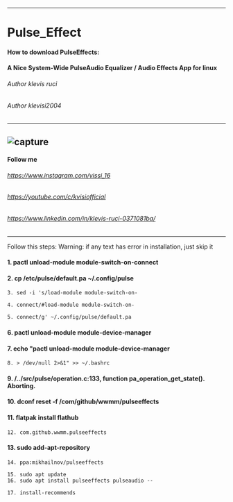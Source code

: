 -----------------------------------------------------------------------------------------------------------
# Pulse_Effect
#### How to download PulseEffects:
#### A Nice System-Wide PulseAudio Equalizer / Audio Effects App for linux
###### Author klevis ruci
###### Author klevisi2004
-----------------------------------------------------------------------------------------------------------
![capture](https://user-images.githubusercontent.com/62477193/95663492-2827d680-0b2f-11eb-9679-fa108c0243b6.png)
-----------------------------------------------------------------------------------------------------------
#### Follow me 
###### https://www.instagram.com/vissi_16
###### https://youtube.com/c/kvisiofficial
###### https://www.linkedin.com/in/klevis-ruci-0371081ba/
-----------------------------------------------------------------------------------------------------------
 Follow this steps:
 Warning: if any text has error in installation, just skip it
 
#### 1. pactl unload-module module-switch-on-connect                                  

#### 2. cp /etc/pulse/default.pa ~/.config/pulse                                     

    3. sed -i 's/load-module module-switch-on-                                       
                                                                                    
    4. connect/#load-module module-switch-on-                                         
                                                                                    
    5. connect/g' ~/.config/pulse/default.pa                                          

#### 6. pactl unload-module module-device-manager                                    

#### 7. echo "pactl unload-module module-device-manager                             
                                                                                    
    8. > /dev/null 2>&1" >> ~/.bashrc                                                 

#### 9. /../src/pulse/operation.c:133, function pa_operation_get_state(). Aborting. 

#### 10. dconf reset -f /com/github/wwmm/pulseeffects                                

#### 11. flatpak install flathub                                                      
                                                                                   
    12. com.github.wwmm.pulseeffects                                                   

#### 13. sudo add-apt-repository                                                      
                                                                                    
    14. ppa:mikhailnov/pulseeffects                                                   
                                                                                    
    15. sudo apt update                                                                                                                                                    
    16. sudo apt install pulseeffects pulseaudio --                                    
                                                                                    
    17. install-recommends                                                             
     
